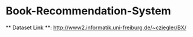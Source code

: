 # Book-Recommendation-System
** Dataset Link **: http://www2.informatik.uni-freiburg.de/~cziegler/BX/
